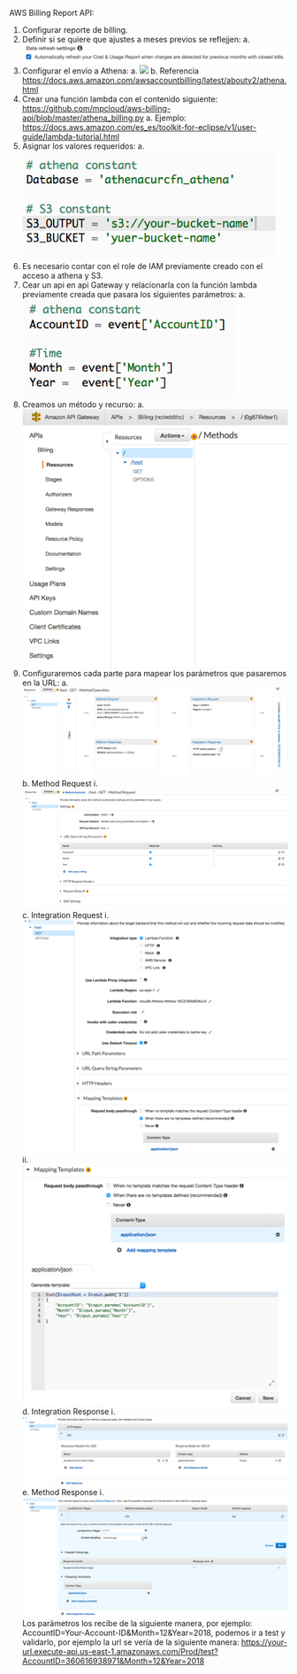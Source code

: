 AWS Billing Report API:

1.	Configurar reporte de billing.
2.	Definir si se quiere que ajustes a meses previos se reflejjen:
a.	 ![](images/1.png)
3.	Configurar el envío a Athena:
a.	 ![](images/2.png)
b.	Referencia https://docs.aws.amazon.com/awsaccountbilling/latest/aboutv2/athena.html
4.	Crear una función lambda con el contenido siguiente: https://github.com/mpcloud/aws-billing-api/blob/master/athena_billing.py
a.	Ejemplo: https://docs.aws.amazon.com/es_es/toolkit-for-eclipse/v1/user-guide/lambda-tutorial.html
5.	Asignar los valores requeridos:
a.	 ![](images/3.png)
6.	Es necesario contar con el role de IAM previamente creado con el acceso a athena y S3.
7.	Cear un api en api Gateway y relacionarla con la función lambda previamente creada que pasara los siguientes parámetros:
a.	 ![](images/4.png)
8.	Creamos un método y recurso:
a.	 ![](images/5.png)
9.	Configuraremos cada parte para mapear los parámetros que pasaremos en la URL:
a.	 ![](images/6.png)
b.	Method Request
i.   ![](images/7.png)
c.	Integration Request
i.   ![](images/8.png) 
ii.  ![](images/9.png)     
d.	Integration Response
i.  ![](images/10.png)     
e.	Method Response
i.  ![](images/11.png)     
Los parámetros los recibe de la siguiente manera, por ejemplo: AccountID=Your-Account-ID&Month=12&Year=2018, podemos ir a test y validarlo, por ejemplo la url se vería de la siguiente manera: https://your-url.execute-api.us-east-1.amazonaws.com/Prod/test?AccountID=360616938971&Month=12&Year=2018

